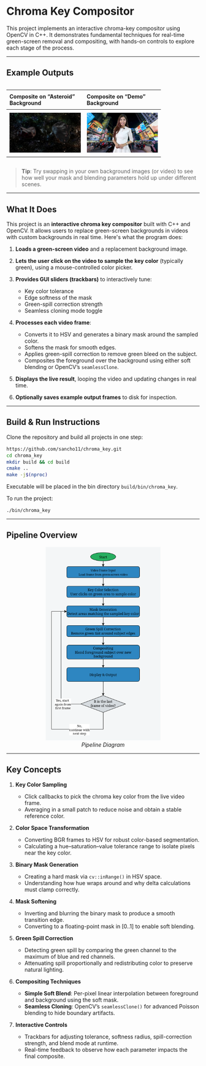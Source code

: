 # Chroma Key Compositor

This project implements an interactive chroma-key compositor using OpenCV in C++. It demonstrates fundamental techniques for real-time green-screen removal and compositing, with hands-on controls to explore each stage of the process.

---

## Example Outputs

<div style="display: flex; justify-content: center; overflow-x: auto; width: 80%;">
  <table style="table-layout: auto; border-collapse: collapse;">
    <thead>
      <tr>
        <th style="text-align: left; padding: 8px;">Composite on “Asteroid” Background</th>
        <th style="text-align: left; padding: 8px;">Composite on “Demo” Background</th>
      </tr>
    </thead>
    <tbody>
      <tr>
        <td style="padding: 8px;">
          <img src="data/greenscreen-asteroid.example.jpg" alt="Asteroid Composite"
        >
        </td>
        <td style="padding: 8px;">
          <img src="data/greenscreen-demo.example.jpg" alt="Demo Composite"
        >
        </td>
      </tr>
    </tbody>
  </table>
</div>

> **Tip**: Try swapping in your own background images (or video) to see how well your mask and blending parameters hold up under different scenes.


---

## What It Does

This project is an **interactive chroma key compositor** built with C++ and OpenCV. It allows users to replace green-screen backgrounds in videos with custom backgrounds in real time. Here's what the program does:

1. **Loads a green-screen video** and a replacement background image.
2. **Lets the user click on the video to sample the key color** (typically green), using a mouse-controlled color picker.
3. **Provides GUI sliders (trackbars)** to interactively tune:

   * Key color tolerance
   * Edge softness of the mask
   * Green-spill correction strength
   * Seamless cloning mode toggle
4. **Processes each video frame**:

   * Converts it to HSV and generates a binary mask around the sampled color.
   * Softens the mask for smooth edges.
   * Applies green-spill correction to remove green bleed on the subject.
   * Composites the foreground over the background using either soft blending or OpenCV’s `seamlessClone`.
5. **Displays the live result**, looping the video and updating changes in real time.
6. **Optionally saves example output frames** to disk for inspection.

---

## Build & Run Instructions

Clone the repository and build all projects in one step:

```bash
https://github.com/sancho11/chroma_key.git
cd chroma_key
mkdir build && cd build
cmake ..
make -j$(nproc)
```

Executable will be placed in the bin directory `build/bin/chroma_key`.

To run the project:

```bash
./bin/chroma_key
```

---
## Pipeline Overview

<p align="center">
  <img src="data/chroma_key_diagram.png" alt="Example Result" width="300"/>
  <br><em>Pipeline Diagram</em>
</p>

---

## Key Concepts

1. **Key Color Sampling**  
   - Click callbacks to pick the chroma key color from the live video frame.  
   - Averaging in a small patch to reduce noise and obtain a stable reference color.

2. **Color Space Transformation**  
   - Converting BGR frames to HSV for robust color-based segmentation.  
   - Calculating a hue–saturation–value tolerance range to isolate pixels near the key color.

3. **Binary Mask Generation**  
   - Creating a hard mask via `cv::inRange()` in HSV space.  
   - Understanding how hue wraps around and why delta calculations must clamp correctly.

4. **Mask Softening**  
   - Inverting and blurring the binary mask to produce a smooth transition edge.  
   - Converting to a floating-point mask in [0..1] to enable soft blending.

5. **Green Spill Correction**  
   - Detecting green spill by comparing the green channel to the maximum of blue and red channels.  
   - Attenuating spill proportionally and redistributing color to preserve natural lighting.

6. **Compositing Techniques**  
   - **Simple Soft Blend**: Per-pixel linear interpolation between foreground and background using the soft mask.  
   - **Seamless Cloning**: OpenCV’s `seamlessClone()` for advanced Poisson blending to hide boundary artifacts.

7. **Interactive Controls**  
   - Trackbars for adjusting tolerance, softness radius, spill-correction strength, and blend mode at runtime.  
   - Real-time feedback to observe how each parameter impacts the final composite.


